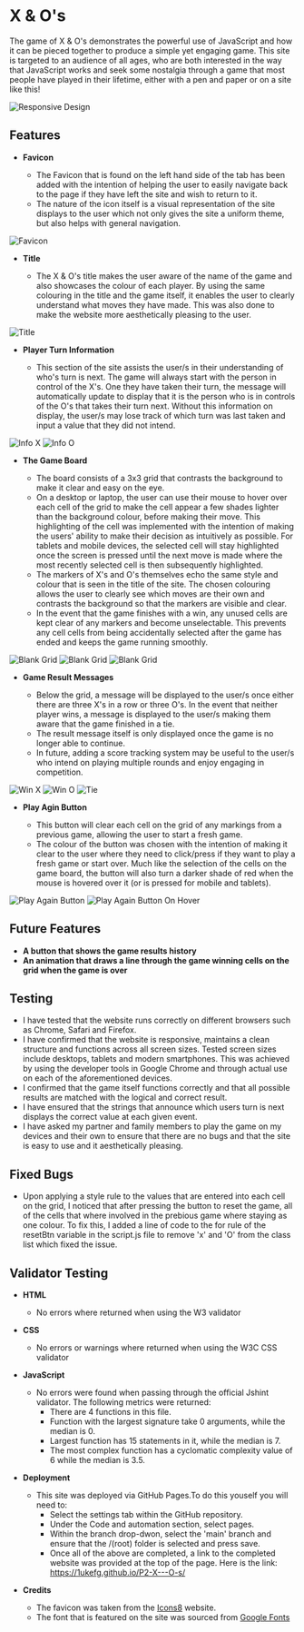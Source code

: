 # X & O's

The game of X & O's demonstrates the powerful use of JavaScript and how it can be pieced together to produce a simple yet engaging game. This site is targeted to an audience of all ages, who are both interested in the way that JavaScript works and seek some nostalgia through a game that most people have played in their lifetime, either with a pen and paper or on a site like this!

![Responsive Design](assets/images/Readme/responsive-design.png)

## Features

- __Favicon__

  - The Favicon that is found on the left hand side of the tab has been added with the intention of helping the user to easily navigate back to the page if they have left the site and wish to return to it.
  - The nature of the icon itself is a visual representation of the site displays to the user which not only gives the site a uniform theme, but also helps with general navigation.

![Favicon](assets/images/Readme/favicon-example.png)

- __Title__

  - The X & O's title makes the user aware of the name of the game and also showcases the colour of each player. By using the same colouring in the title and the game itself, it enables the user to clearly understand what moves they have made. This was also done to make the website more aesthetically pleasing to the user.

![Title](assets/images/Readme/title.png)

- __Player Turn Information__

  - This section of the site assists the user/s in their understanding of who's turn is next. The game will always start with the person in control of the X's. One they have taken their turn, the message will automatically update to display that it is the person who is in controls of the O's that takes their turn next. Without this information on display, the user/s may lose track of which turn was last taken and input a value that they did not intend.

![Info X](assets/images/Readme/turn-x.png)
![Info O](assets/images/Readme/turn-o.png)

- __The Game Board__

  - The board consists of a 3x3 grid that contrasts the background to make it clear and easy on the eye.
  - On a desktop or laptop, the user can use their mouse to hover over each cell of the grid to make the cell appear a few shades lighter than the background colour, before making their move. This highlighting of the cell was implemented with the intention of making the users' ability to make their decision as intuitively as possible. For tablets and mobile devices, the selected cell will stay highlighted once the screen is pressed until the next move is made where the most recently selected cell is then subsequently highlighted.
  - The markers of X's and O's themselves echo the same style and colour that is seen in the title of the site. The chosen colouring allows the user to clearly see which moves are their own and contrasts the background so that the markers are visible and clear.
  - In the event that the game finishes with a win, any unused cells are kept clear of any markers and become unselectable. This prevents any cell cells from being accidentally selected after the game has ended and keeps the game running smoothly.

![Blank Grid](assets/images/Readme/grid-blank.png)
![Blank Grid](assets/images/Readme/grid-mid-game.png)
![Blank Grid](assets/images/Readme/grid-finish.png)

- __Game Result Messages__

  - Below the grid, a message will be displayed to the user/s once either there are three X's in a row or three O's. In the event that neither player wins, a message is displayed to the user/s making them aware that the game finished in a tie. 
  - The result message itself is only displayed once the game is no longer able to continue.
  - In future, adding a score tracking system may be useful to the user/s who intend on playing multiple rounds and enjoy engaging in competition.

![Win X](assets/images/Readme/x-win.png)
![Win O](assets/images/Readme/o-win.png)
![Tie](assets/images/Readme/tie.png)

- __Play Agin Button__

  - This button will clear each cell on the grid of any markings from a previous game, allowing the user to start a fresh game.
  - The colour of the button was chosen with the intention of making it clear to the user where they need to click/press if they want to play a fresh game or start over. Much like the selection of the cells on the game board, the button will also turn a darker shade of red when the mouse is hovered over it (or is pressed for mobile and tablets).

![Play Again Button](assets/images/Readme/button.png)
![Play Again Button On Hover](assets/images/Readme/button-hover.png)

## Future Features

- __A button that shows the game results history__
- __An animation that draws a line through the game winning cells on the grid when the game is over__

## Testing

- I have tested that the website runs correctly on different browsers such as Chrome, Safari and Firefox.
- I have confirmed that the website is responsive, maintains a clean structure and functions across all screen sizes. Tested screen sizes include desktops, tablets and modern smartphones. This was achieved by using the developer tools in Google Chrome and through actual use on each of the aforementioned devices.
- I confirmed that the game itself functions correctly and that all possible results are matched with the logical and correct result.
- I have ensured that the strings that announce which users turn is next displays the correct value at each given event.
- I have asked my partner and family members to play the game on my devices and their own to ensure that there are no bugs and that the site is easy to use and it aesthetically pleasing.

## Fixed Bugs

- Upon applying a style rule to the values that are entered into each cell on the grid, I noticed that after pressing the button to reset the game, all of the cells that where involved in the prebious game where staying as one colour. To fix this, I added a line of code to the for rule of the resetBtn variable in the script.js file to remove 'x' and 'O' from the class list which fixed the issue.

## Validator Testing

- __HTML__

  - No errors where returned when using the W3 validator

- __CSS__

  - No errors or warnings where returned when using the W3C CSS validator

- __JavaScript__

  - No errors were found when passing through the official Jshint validator. The following metrics were returned:
    - There are 4 functions in this file.
    - Function with the largest signature take 0 arguments, while the median is 0.
    - Largest function has 15 statements in it, while the median is 7.
    - The most complex function has a cyclomatic complexity value of 6 while the median is 3.5.

- __Deployment__

  - This site was deployed via GitHub Pages.To do this youself you will need to:
    - Select the settings tab within the GitHub repository.
    - Under the Code and automation section, select pages.
    - Within the branch drop-dwon, select the 'main' branch and ensure that the /(root) folder is selected and press save.
    - Once all of the above are completed, a link to the completed website was provided at the top of the page. Here is the link: https://1ukefg.github.io/P2-X---O-s/

- __Credits__

  - The favicon was taken from the [Icons8](https://icons8.com/icons/set/xo) website.
  - The font that is featured on the site was sourced from [Google Fonts](https://fonts.google.com/)